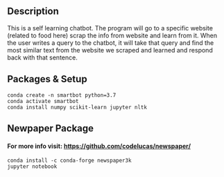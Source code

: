 ## Description
This is a self learning chatbot. The program will go to a specific website (related to food here)
scrap the info from website and learn from it. When the user writes a query to the chatbot,
it will take that query and find the most similar text from the website we scraped and learned
and respond back with that sentence.

## Packages & Setup
```
conda create -n smartbot python=3.7
conda activate smartbot
conda install numpy scikit-learn jupyter nltk
```

## Newpaper Package
#### For more info visit: https://github.com/codelucas/newspaper/
```
conda install -c conda-forge newspaper3k
jupyter notebook
```
